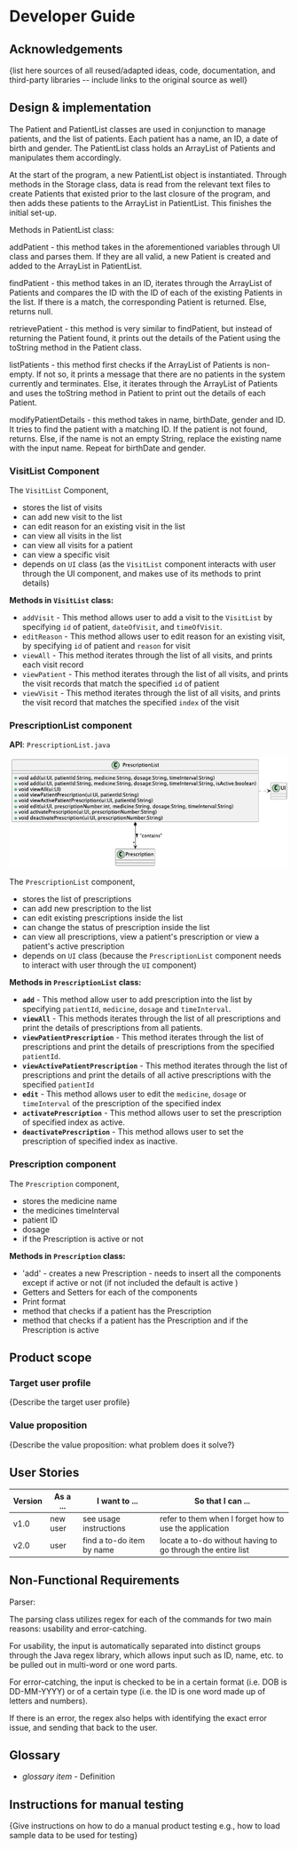 # Developer Guide

## Acknowledgements

{list here sources of all reused/adapted ideas, code, documentation, and third-party libraries -- include links to the original source as well}

## Design & implementation

The Patient and PatientList classes are used in conjunction to manage patients, and the list of patients. Each patient has a name,
an ID, a date of birth and gender. The PatientList class holds an ArrayList of Patients and manipulates them accordingly.

At the start of the program, a new PatientList object is instantiated. Through methods in the Storage class, data is read from the
relevant text files to create Patients that existed prior to the last closure of the program, and then adds these patients to the
ArrayList in PatientList. This finishes the initial set-up.

Methods in PatientList class:

addPatient - this method takes in the aforementioned variables through UI class and parses them. If they are all valid, a new
Patient is created and added to the ArrayList in PatientList.

findPatient - this method takes in an ID, iterates through the ArrayList of Patients and compares the ID with the ID of each of the
existing Patients in the list. If there is a match, the corresponding Patient is returned. Else, returns null.

retrievePatient - this method is very similar to findPatient, but instead of returning the Patient found, it prints out the details
of the Patient using the toString method in the Patient class.

listPatients - this method first checks if the ArrayList of Patients is non-empty. If not so, it prints a message that there are
no patients in the system currently and terminates.
Else, it iterates through the ArrayList of Patients and uses the toString method in Patient to print out the details of each Patient.

modifyPatientDetails - this method takes in name, birthDate, gender and ID. It tries to find the patient with a matching ID.
If the patient is not found, returns. Else, if the name is not an empty String, replace the existing name with the input name.
Repeat for birthDate and gender.

### VisitList Component
The `VisitList` Component,
* stores the list of visits
* can add new visit to the list
* can edit reason for an existing visit in the list
* can view all visits in the list
* can view all visits for a patient
* can view a specific visit
* depends on `UI` class (as the `VisitList` component interacts with user through the UI component, and makes use of its methods to print details)

**Methods in `VisitList` class:**
* `addVisit` - This method allows user to add a visit to the `VisitList` by specifying `id` of patient, `dateOfVisit`, and `timeOfVisit`.
* `editReason` - This method allows user to edit reason for an existing visit, by specifying `id` of patient and `reason` for visit
* `viewAll` - This method iterates through the list of all visits, and prints each visit record
* `viewPatient` - This method iterates through the list of all visits, and prints the visit records that match the specified `id` of patient
* `viewVisit` - This method iterates through the list of all visits, and prints the visit record that matches the specified `index` of the visit

### PrescriptionList component
**API**: `PrescriptionList.java`

![](../diagrams/PrescriptionListClassDiagram.png)

The `PrescriptionList` component,
* stores the list of prescriptions
* can add new prescription to the list
* can edit existing prescriptions inside the list
* can change the status of prescription inside the list
* can view all prescriptions, view a patient's prescription or view a patient's active prescription 
* depends on `UI` class (because the `PrescriptionList` component needs to interact with user through the `UI` 
component)

**Methods in `PrescriptionList` class:**

* **`add`** - This method allow user to add prescription into the list by specifying `patientId`, `medicine`, `dosage` and 
`timeInterval`.
* **`viewAll`** - This methods iterates through the list of all prescriptions and print the details of prescriptions from
all patients.
* **`viewPatientPrescription`** - This method iterates through the list of prescriptions and print the details of 
prescriptions from the specified `patientId`.
* **`viewActivePatientPrescription`** - This method iterates through the list of prescriptions and print the details of
all active prescriptions with the specified `patientId`
* **`edit`** - This method allows user to edit the `medicine`, `dosage` or `timeInterval` of the prescription of the 
specified index
* **`activatePrescription`** - This method allows user to set the prescription of specified index as active.
* **`deactivatePrescription`** - This method allows user to set the prescription of specified index as inactive.

### Prescription component
The `Prescription` component,
* stores the medicine name
* the medicines timeInterval 
* patient ID
* dosage
* if the Prescription is active or not 

**Methods in `Prescription` class:**
* 'add' - creates a new Prescription - needs to insert all the components except if active or not (if not included the default is active )
* Getters and Setters for each of the components
* Print format
* method that checks if a patient has the Prescription
* method that checks if a patient has the Prescription and if the Prescription is active
## Product scope
### Target user profile

{Describe the target user profile}

### Value proposition

{Describe the value proposition: what problem does it solve?}

## User Stories

|Version| As a ... | I want to ... | So that I can ...|
|--------|----------|---------------|------------------|
|v1.0|new user|see usage instructions|refer to them when I forget how to use the application|
|v2.0|user|find a to-do item by name|locate a to-do without having to go through the entire list|

## Non-Functional Requirements

Parser:

The parsing class utilizes regex for each of the commands for two main reasons: usability and error-catching.

For usability, the input is automatically separated into distinct groups through the Java regex library, which allows
input such as ID, name, etc. to be pulled out in multi-word or one word parts.

For error-catching, the input is checked to be in a certain format (i.e. DOB is DD-MM-YYYY)
or of a certain type (i.e. the ID is one word made up of letters and numbers).

If there is an error, the regex also helps with identifying the exact error issue, and
sending that back to the user.
## Glossary

* *glossary item* - Definition

## Instructions for manual testing

{Give instructions on how to do a manual product testing e.g., how to load sample data to be used for testing}
